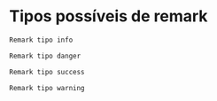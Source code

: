 # Tipos possíveis de remark

```markdown remark type=info
Remark tipo info
```

```markdown remark type=danger
Remark tipo danger
```

```markdown remark type=success
Remark tipo success
```

```markdown remark type=warning
Remark tipo warning
```